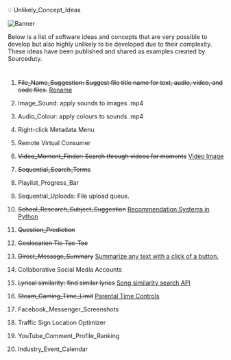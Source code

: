 💡 Unlikely_Concept_Ideas

![Banner](https://github.com/sourceduty/Unlikely_Concept_Ideas/assets/123030236/bbd75381-afa1-4720-b353-ef299a983f6f)

Below is a list of software ideas and concepts that are very possible to develop but also highly unlikely to be developed due to their complexity. These ideas have been published and shared as examples created by Sourceduty.

#

1. ~~File_Name_Suggestion: Suggest file title name for text, audio, video, and code files.~~ 
[Rename]([https://chat.openai.com/gpts#](https://chat.openai.com/g/g-C7Wqfx4P0-rename))

2. Image_Sound: apply sounds to images .mp4

3. Audio_Colour: apply colours to sounds .mp4

4. Right-click Metadata Menu

5. Remote Virtual Consumer

6. ~~Video_Moment_Finder: Search through videos for moments~~
[Video Image](https://chat.openai.com/g/g-LNtncGSSz-video-image)

7. ~~Sequential_Search_Terms~~

8. Playlist_Progress_Bar

9. Sequential_Uploads: File upload queue.

10. ~~School_Research_Subject_Suggestion~~
[Recommendation Systems in Python](https://www.uwindsor.ca/science/computerscience/269812/technical-series-workshop-recommendation-systems-python-shaghayegh-seyedeh-sadeghi)

12. ~~Question_Prediction~~

13. ~~Geolocation Tic-Tac-Toe~~

14. ~~Direct_Message_Summary~~
[Summarize any text with a click of a button.](https://quillbot.com/summarize)

15. Collaborative Social Media Accounts

16. ~~Lyrical similarity: find similar lyrics~~
[Song similarity search API](https://www.reddit.com/r/Python/comments/eue5ri/project_song_similarity_search_api_based_on/)

17. ~~Steam_Gaming_Time_Limit~~
[Parental Time Controls](https://help.steampowered.com/en/faqs/view/054C-3167-DD7F-49D4#:~:text=An%20adult%20in%20a%20Steam,in%20the%20panel%20that%20appears.)

18. Facebook_Messenger_Screenshots

19. Traffic Sign Location Optimizer

20. YouTube_Comment_Profile_Ranking

21. Industry_Event_Calendar

#
